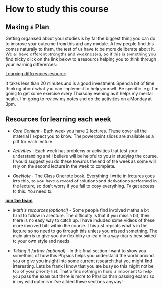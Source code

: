 # How to study this course

## Making a Plan

Getting organised about your studies is by far the biggest thing you can do to improve your outcome from this and any module. A few people find this comes naturally to them, the rest of us have to be more deliberate about it. We all have different strengths and weaknesses, so if this is something you find tricky click on the link below to a resource helping you to think through your learning differences:

<a href="https://xerte.nottingham.ac.uk/play_23883#page1">Learning differences resource</a>. 

It takes less than 20 minutes and is a good investment. Spend a bit of time thinking about what you can implement to help yourself. Be specific. e.g. I'm going to get some exercise every Thursday evening as it helps my mental health. I'm going to review my notes and do the activities on a Monday at 3pm.

## Resources for learning each week

- *Core Content* - Each week you have 2 lectures. These cover all the material I expect you to know. The powerpoint slides are available as a pdf for each lecture.

- *Activities* -  Each week has problems or activities that test your understanding and I believe will be helpful to you in studying the course. I would suggest you do these towards the end of the week as some will rely on the second lecture in the week to complete.

- *OneNote* - The Class Onenote book. Everything I write in lectures goes into this, so you have a record of solutions and derivations performed in the lecture, so don't worry if you fail to copy everything. To get access to this. You need to: 

<a href="">**join the team**</a> 


- *Math's resources (optional)* - Some people find involved maths a bit hard to follow in a lecture. The difficulty is that if you miss a bit, then there is no easy way to catch up. I have included some videos of these more involved bits within the course. This just repeats what's in the lecture so no need to go through this unless you missed something. The main aim is to give you the flexibility to learn in a way that is best suited to your own style and needs.

- *Taking it further (optional)* - In this final section I want to show you something of how this Physics helps you understand the world around you or give you insight into some current research that you might find interesting. Lets be frank I know that you are busy so this might not be top of your priority list. That's fine nothing in here is important to help you pass the exam but there is more to Physics than passing exams so in my wild optimism I've added these sections anyway! 